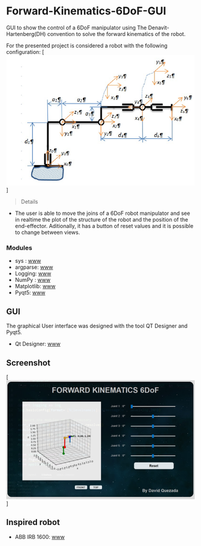# Forward-Kinematics-6DoF-GUI
GUI to show the control of a 6DoF manipulator using The Denavit-Hartenberg(DH) convention to solve the forward kinematics of the robot.

For the presented project is considered a robot with the following configuration:
[![Main Menu](gui/RRR_arm.png)]

 >Details  
 - The user is able to move the joins of a 6DoF robot manipulator and see in realtime the plot of the structure of the robot and the position of the end-effector. Aditionally, it has a button of reset values and it is possible to change between views.


### Modules
 - sys : [www](https://docs.python.org/3.9/library/sys.html)
 - argparse: [www](https://docs.python.org/3.9/library/argparse.html)
 - Logging: [www](https://docs.python.org/3/howto/logging.html)
 - NumPy : [www](https://numpy.org/doc/stable/)
 - Matplotlib: [www](https://matplotlib.org/stable/index.html)
 - Pyqt5: [www](https://pypi.org/project/pyqt5-tools/)

## GUI
The graphical User interface was designed with the tool QT Designer and Pyqt5.
 - Qt Designer: [www](https://doc.qt.io/qt-6/qtdesigner-manual.html)


## Screenshot
[![Main Menu](gui/Screenshot.png)]

## Inspired robot
- ABB IRB 1600: [www](https://new.abb.com/products/robotics/robots/articulated-robots/irb-1600)
